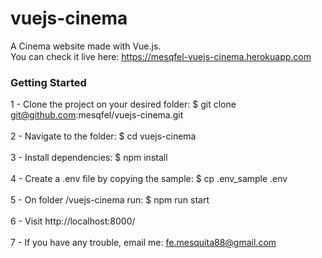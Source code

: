 # vuejs-cinema

A Cinema website made with Vue.js.<br>
You can check it live here: https://mesqfel-vuejs-cinema.herokuapp.com

### Getting Started

1 - Clone the project on your desired folder: $ git clone git@github.com:mesqfel/vuejs-cinema.git<br><br>
2 - Navigate to the folder: $ cd vuejs-cinema<br><br>
3 - Install dependencies: $ npm install<br><br>
4 - Create a .env file by copying the sample: $ cp .env_sample .env<br><br>
5 - On folder /vuejs-cinema run: $ npm run start<br><br>
6 - Visit http://localhost:8000/<br><br>
7 - If you have any trouble, email me: fe.mesquita88@gmail.com<br>